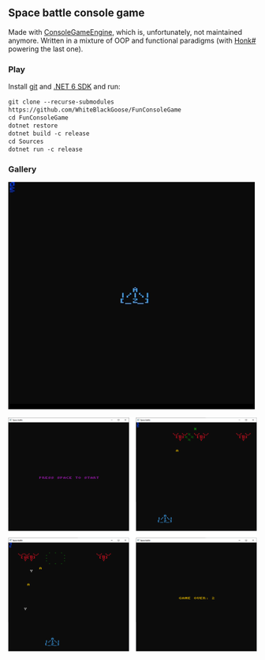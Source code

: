 ## Space battle console game

Made with [ConsoleGameEngine](https://github.com/ollelogdahl/ConsoleGameEngine),
which is, unfortunately, not maintained anymore. Written in a mixture of OOP and
functional paradigms (with [Honk#](https://github.com/WhiteBlackGoose/HonkSharp) powering
the last one).


### Play

Install [git](https://git-scm.com) and [.NET 6 SDK](https://dotnet.microsoft.com/download/dotnet/6.0) and run: 
```
git clone --recurse-submodules https://github.com/WhiteBlackGoose/FunConsoleGame
cd FunConsoleGame
dotnet restore
dotnet build -c release
cd Sources
dotnet run -c release
```

### Gallery

![gif](./Pics/game.gif)

![single image](./Pics/s.png)
